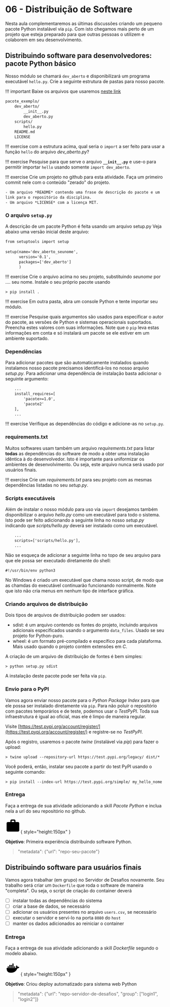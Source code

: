 # 06 - Distribuição de Software

Nesta aula complementaremos as últimas discussões criando um pequeno pacote Python instalável via `pip`. Com isto chegamos mais perto de um projeto que esteja preparado para que outras pessoas o utilizem e colaborem em seu desenvolvimento. 

## Distribuindo software para desenvolvedores: pacote Python básico

Nosso módulo se chamará `dev_aberto` e disponibilizará um programa executável `hello.py`. Crie a seguinte estrutura de pastas para nosso pacote. 

!!! important
    Baixe os arquivos que usaremos [neste link](https://github.com/Insper/dev-aberto/tree/master/docs/aulas/06-distribuicao-software)

~~~
pacote_exemplo/
    dev_aberto/
        __init__.py
        dev_aberto.py
    scripts/
        hello.py
    README.md
    LICENSE
~~~

!!! exercise
    com a estrutura acima, qual seria o `import` a ser feito para usar a função `hello` do arquivo *dev_aberto.py*?

!!! exercise
    Pesquise para que serve o arquivo **`__init__.py`** e use-o para permitir importar `hello` usando somente `import dev_aberto`.

!!! exercise
    Crie um projeto no github para esta atividade. Faça um primeiro commit nele com o conteúdo "zerado" do projeto.

    - Um arquivo *README* contendo uma frase de descrição do pacote e um link para o repositório da disciplina. 
    - Um arquivo *LICENSE* com a licença MIT. 


### O arquivo `setup.py`

A descrição de um pacote Python é feita usando um arquivo setup.py  Veja abaixo uma versão inicial deste arquivo:

~~~{.py}
from setuptools import setup

setup(name='dev_aberto_seunome',
      version='0.1',
      packages=['dev_aberto']
      )
~~~

!!! exercise
    Crie o arquivo acima no seu projeto, substituindo *seunome* por .... seu nome. Instale o seu próprio pacote usando 

    > pip install .
    
!!! exercise
    Em outra pasta, abra um console Python e tente importar seu módulo. 

!!! exercise
    Pesquise quais argumentos são usados para especificar o autor do pacote, as versões de Python e sistemas operacionais suportados. Preencha estes valores com suas informações. Note que o `pip` leva estas informações em conta e só instalará um pacote se ele estiver em um ambiente suportado. 

### Dependências

Para adicionar pacotes que são automaticamente instalados quando instalamos nosso pacote precisamos identificá-los no nosso arquivo *setup.py*. Para adicionar uma dependência de instalação basta adicionar o seguinte argumento:

~~~
    ...
    install_requires=[
        'pacote>=1.0',
        'pacote2'
    ],
    ...
~~~


!!! exercise
    Verifique as dependências do código e adicione-as no `setup.py`. 

### requirements.txt

Muitos softwares usam também um arquivo *requirements.txt* para listar **todas** as dependências do software de modo a obter uma instalação idêntica à do desenvolvedor. Isto é importante para uniformizar os ambientes de desenvolvimento. Ou seja, este arquivo nunca será usado por usuários finais. 

!!! exercise
    Crie um *requirements.txt* para seu projeto com as mesmas dependências listadas no seu *setup.py*. 

### Scripts executáveis

Além de instalar o nosso módulo para uso via `import` desejamos também disponibilizar o arquivo *hello.py* como um executável para todo o sistema. Isto pode ser feito adicionando a seguinte linha no nosso *setup.py* indicando que *scripts/hello.py* deverá ser instalado como um executável. 

~~~
    ...
    scripts=['scripts/hello.py'],
    ...
~~~

Não se esqueça de adicionar a seguinte linha no topo de seu arquivo para que ele possa ser executado diretamente do shell:

~~~
#!/usr/bin/env python3
~~~

No Windows é criado um executável que chama nosso script, de modo que as chamdas do executável continuarão funcionando normalmente. Note que isto não cria menus em nenhum tipo de interface gráfica. 

### Criando arquivos de distribuição

Dois tipos de arquivos de distribuição podem ser usados:

- sdist: é um arquivo contendo os fontes do projeto, incluindo arquivos adicionais especificados usando o argumento `data_files`. Usado se seu projeto for Python-puro.
- wheel: é um formato pré-compilado e específico para cada plataforma. Mais usado quando o projeto contém extensões em *C*.

A criação de um arquivo de distribuição de fontes é bem simples:

    > python setup.py sdist
    
A instalação deste pacote pode ser feita via `pip`.

### Envio para o PyPI

Vamos agora enviar nosso pacote para o *Python Package Index* para que ele possa ser instalado diretamente via `pip`. Para não poluir o repositório com pacotes temporários e de teste, podemos usar o *TestPyPI*. Toda sua infraestrutura é igual ao oficial, mas ele é limpo de maneira regular. 

Visite [https://test.pypi.org/account/register/](https://test.pypi.org/account/register/) e registre-se no *TestPyPI*.

Após o registro, usaremos o pacote *twine* (instalável via *pip*) para fazer o upload:

    > twine upload --repository-url https://test.pypi.org/legacy/ dist/*

Você poderá, então, instalar seu pacote a partir do test PyPI usando o seguinte comando:

    > pip install --index-url https://test.pypi.org/simple/ my_hello_nome

### Entrega

Faça a entrega de sua atividade adicionando a skill *Pacote Python* e inclua nela a url do seu repositório no github.

![Skill Pacote Python](skill-python.svg){ style="height:150px" }

**Objetivo**: Primeira experiência distribuindo software Python.

> "metadata": {"url": "repo-seu-pacote"}

## Distribuindo software para usuários finais

Vamos agora trabalhar (em grupo) no Servidor de Desafios novamente. Seu trabalho será criar um `Dockerfile` que roda o software de maneira "completa". Ou seja, o script de criação do container deverá

- [ ] instalar todas as dependências do sistema
- [ ] criar a base de dados, se necessário
- [ ] adicionar os usuários presentes no arquivo `users.csv`, se necessário
- [ ] executar o servidor e serví-lo na porta `8080` do `host`
- [ ] manter os dados adicionados ao reiniciar o container

### Entrega

Faça a entrega de sua atividade adicionando a skill *Dockerfile* segundo o modelo abaixo.

![Skill Dockerfile](skill-docker.svg){ style="height:150px" }

**Objetivo**: Criou deploy automatizado para sistema web Python

> "metadata": {"url": "repo-servidor-de-desafios", "group": ["login1", "login2"]}
